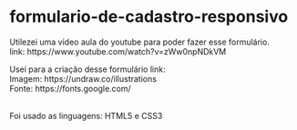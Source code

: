 # formulario-de-cadastro-responsivo
<p>Utilezei uma video aula do youtube para poder fazer esse formulário.<br>
link: https://www.youtube.com/watch?v=zWw0npNDkVM </p>
<p>Usei para a criação desse formulário link: <br>
Imagem: https://undraw.co/illustrations<br>
Fonte: https://fonts.google.com/</p><br>
Foi usado as linguagens:
HTML5 e CSS3
